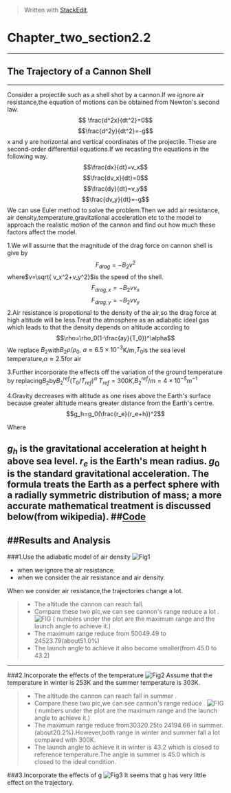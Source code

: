 ﻿


> Written with [StackEdit](https://stackedit.io/).
# Chapter_two_section2.2


----------


## The Trajectory of a Cannon Shell
------------------------------------
Consider a projectile such as a shell shot by a cannon.If we ignore air resistance,the equation of motions can be obtained from Newton's second law.
$$ \frac{d^2x}{dt^2}=0$$
$$\frac{d^2y}{dt^2}=-g$$
x and y are horizontal and vertical coordinates of the projectile.
These are second-order differential equations.If we recasting the equations in the following way.
$$\frac{dx}{dt}=v_x$$
$$\frac{dv_x}{dt}=0$$
$$\frac{dy}{dt}=v_y$$
$$\frac{dv_y}{dt}=-g$$
We can use Euler method to solve the problem.Then we add air resistance, air density,temperature,gravitational acceleration etc to the model to approach the realistic motion of the cannon and find out how much these factors affect the model.

1.We will assume that the magnitude of the drag force on cannon shell is give by 
$$F_{drag}=-B_2v^2$$
where$v=\sqrt{ v_x^2+v_y^2}$is the speed of the shell.
$$F_{drag,x}=-B_2vv_x$$
$$F_{drag,y}=-B_2vv_y$$
2.Air resistance is propotional to the density of the air,so the drag force at high altitude will be less.Treat the atmosphere as an adiabatic ideal gas which leads to that the density depends on altitude according to
$$\rho=\rho_0(1-\frac{ay}{T_0})^\alpha$$
We replace $B_2$with$B_2\rho/\rho_0$.
$a\approx6.5\times{10^-}^3$K/m,$T_0$is the sea level temperature,$\alpha\approx2.5$for air

3.Further incorporate the effects off the variation of the ground temperature by replacing$B_2$by$B_2^{ref}(T_0/T_{ref})^\alpha$
$T_{ref}=300K$,$B_2^{ref}/m=4\times10^{-5}m^{-1}$

4.Gravity decreases with altitude as one rises above the Earth's surface because greater altitude means greater distance from the Earth's centre.
$$g_h=g_0(\frac{r_e}{r_e+h})^2$$

Where

$g_h$ is the gravitational acceleration at height h above sea level.
$r_e$ is the Earth's mean radius.
$g_0$ is the standard gravitational acceleration.
The formula treats the Earth as a perfect sphere with a radially symmetric distribution of mass; a more accurate mathematical treatment is discussed below(from wikipedia).
##[Code]()
--------------------
##Results and Analysis
----------

###1.Use the adiabatic model of air density
![Fig1]()
 - when we ignore the air resistance. 
 - when we consider the air resistance and air density.

When we consider  air resistance,the trajectories change a lot.

> -  The altitude the cannon can reach fall. 
> -   Compare these two pic,we can see cannon's range reduce a lot .
 ![FIG]()
( numbers under the plot are the maximum range and the launch angle to achieve it.)
> - The maximum range reduce from 50049.49 to 24523.79(about51.0%)
> - The launch angle to achieve it also become smaller(from 45.0 to 43.2)


----------


###2.Incorporate the effects of the temperature
 ![Fig2]()
Assume that the temperature in winter is 253K and the summer temperature is 303K.
> -  The altitude the cannon can reach fall in summer .
> -   Compare these two pic,we can see cannon's range reduce .
 ![FIG]()
( numbers under the plot are the maximum range and the launch angle to achieve it.)
> - The maximum range reduce from30320.25to 24194.66 in summer.(about20.2%).However,both range in winter and summer fall a lot compared with 300K.
> - The launch angle to achieve it in winter is 43.2 which is closed to reference temperature.The angle in summer is 45.0 which is closed to the ideal condition.


###3.Incorporate the effects of g
![Fig3]()
It seems that g has very little effect on the trajectory.


